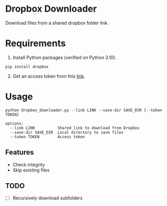 # Dropbox Downloader
Download files from a shared dropbox folder link.

# Requirements
1. Install Python packages (verified on Python 3.10).
```shell
pip install dropbox
```
2. Get an access token from this [link](https://www.dropbox.com/developers/apps).

# Usage
```shell
python dropbox_downloader.py --link LINK --save-dir SAVE_DIR [--token TOKEN]

options:
  --link LINK          Shared link to download from Dropbox
  --save-dir SAVE_DIR  Local directory to save files
  --token TOKEN        Access token
```

## Features
- Check integrity
- Skip existing files

## TODO
- [ ] Recursively download subfolders
